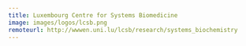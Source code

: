 ```yaml
---
title: Luxembourg Centre for Systems Biomedicine
image: images/logos/lcsb.png
remoteurl: http://wwwen.uni.lu/lcsb/research/systems_biochemistry
---
```

